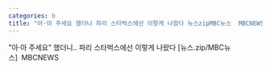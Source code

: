```yaml
---
categories: b
title: "아·아 주세요 했더니 파리 스타벅스에선 이렇게 나왔다 뉴스zipMBC뉴스  MBCNEWS"
---
```

"아·아 주세요" 했더니.. 파리 스타벅스에선 이렇게 나왔다 [뉴스.zip/MBC뉴스]&nbsp;&nbsp;MBCNEWS